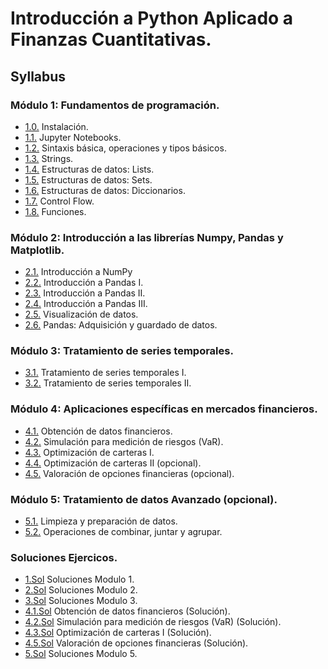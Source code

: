 # Introducción a Python Aplicado a Finanzas Cuantitativas.
## Syllabus

### Módulo 1: Fundamentos de programación.
* [1.0.](module_1/1_00.ipynb) Instalación.
* [1.1.](module_1/1_01.ipynb) Jupyter Notebooks.
* [1.2.](module_1/1_02.ipynb) Sintaxis básica, operaciones y tipos básicos.
* [1.3.](module_1/1_03.ipynb) Strings.
* [1.4.](module_1/1_04.ipynb) Estructuras de datos: Lists.
* [1.5.](module_1/1_05.ipynb) Estructuras de datos: Sets.
* [1.6.](module_1/1_06.ipynb) Estructuras de datos: Diccionarios.
* [1.7.](module_1/1_07.ipynb) Control Flow.
* [1.8.](module_1/1_08.ipynb) Funciones.


### Módulo 2: Introducción a las librerías Numpy, Pandas y Matplotlib.
* [2.1.](module_2/2_01.ipynb) Introducción a NumPy
* [2.2.](module_2/2_02.ipynb) Introducción a Pandas I.
* [2.3.](module_2/2_03.ipynb) Introducción a Pandas II.
* [2.4.](module_2/2_04.ipynb) Introducción a Pandas III.
* [2.5.](module_2/2_05.ipynb) Visualización de datos.
* [2.6.](module_2/2_06.ipynb) Pandas: Adquisición y guardado de datos.


### Módulo 3: Tratamiento de series temporales.
* [3.1.](module_3/3_01.ipynb) Tratamiento de series temporales I.
* [3.2.](module_3/3_02.ipynb) Tratamiento de series temporales II.


### Módulo 4: Aplicaciones específicas en mercados financieros.
* [4.1.](module_4/4_01.ipynb) Obtención de datos financieros.
* [4.2.](module_4/4_02.ipynb) Simulación para medición de riesgos (VaR).
* [4.3.](module_4/4_03.ipynb) Optimización de carteras I.
* [4.4.](module_4/4_04.ipynb) Optimización de carteras II (opcional).
* [4.5.](module_4/4_05.ipynb) Valoración de opciones financieras (opcional).


### Módulo 5: Tratamiento de datos Avanzado (opcional).
* [5.1.](module_5/5_01.ipynb) Limpieza y preparación de datos.
* [5.2.](module_5/5_02.ipynb) Operaciones de combinar, juntar y agrupar.


### Soluciones Ejercicos.
* [1.Sol](ejercicios_soluciones/soluciones_modulo_1.ipynb) Soluciones Modulo 1.
* [2.Sol](ejercicios_soluciones/soluciones_modulo_2.ipynb) Soluciones Modulo 2.
* [3.Sol](ejercicios_soluciones/soluciones_modulo_3.ipynb) Soluciones Modulo 3.
* [4.1.Sol](ejercicios_soluciones/4_01_Solution.ipynb) Obtención de datos financieros  (Solución).
* [4.2.Sol](ejercicios_soluciones/4_02_Solution.ipynb) Simulación para medición de riesgos (VaR) (Solución).
* [4.3.Sol](ejercicios_soluciones/4_03_Solution.ipynb) Optimización de carteras I (Solución).
* [4.5.Sol](ejercicios_soluciones/4_05_Solution.ipynb)  Valoración de opciones financieras (Solución).
* [5.Sol](ejercicios_soluciones/soluciones_modulo_5.ipynb) Soluciones Modulo 5.